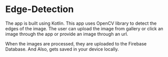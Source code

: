 # Edge-Detection

The app is built using Kotlin.
This app uses OpenCV library to detect the edges of the image. The user can upload the image from gallery or click an image through the app or provide an image through an url.

When the images are processed, they are uploaded to the Firebase Database. And Also, gets saved in your device locally.
